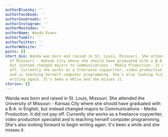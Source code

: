 ```yaml
---
authorBluesky: ''
authorFacebook: ''
authorGoodreads: ''
authorInstagram: ''
authorMastodon: ''
authorName: Wanda Evans
authorTumblr: ''
authorTwitter: ''
authorWebsite: ''
posts: []
short_bio: Wanda was born and raised in St. Louis, Missouri. She attended the University
  of Missouri - Kansas City where she should have graduated with a B.A. in English,
  but instead changed majors to Communications - Media Production. It did not pay
  off. Currently she works as a freelance copywriter, video production specialist
  and is teaching herself computer programming. She's also looking forward to begin
  writing again. It's been a while and she misses it.
stories: []
---
```


Wanda was born and raised in St. Louis, Missouri. She attended the University of Missouri - Kansas City where she should have graduated with a B.A. in English, but instead changed majors to Communications - Media Production. It did not pay off. Currently she works as a freelance copywriter, video production specialist and is teaching herself computer programming. She's also looking forward to begin writing again. It's been a while and she misses it.
